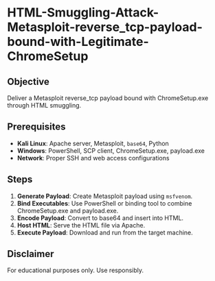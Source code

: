 # HTML-Smuggling-Attack-Metasploit-reverse_tcp-payload-bound-with-Legitimate-ChromeSetup

## Objective
Deliver a Metasploit reverse_tcp payload bound with ChromeSetup.exe through HTML smuggling.

## Prerequisites
- **Kali Linux**: Apache server, Metasploit, `base64`, Python
- **Windows**: PowerShell, SCP client, ChromeSetup.exe, payload.exe
- **Network**: Proper SSH and web access configurations

## Steps
1. **Generate Payload**: Create Metasploit payload using `msfvenom`.
2. **Bind Executables**: Use PowerShell or binding tool to combine ChromeSetup.exe and payload.exe.
3. **Encode Payload**: Convert to base64 and insert into HTML.
4. **Host HTML**: Serve the HTML file via Apache.
5. **Execute Payload**: Download and run from the target machine.

## Disclaimer
For educational purposes only. Use responsibly.
